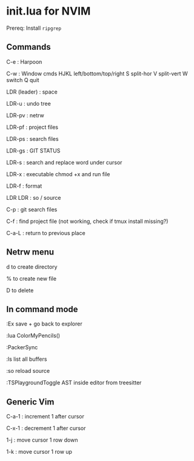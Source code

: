 # init.lua for NVIM

Prereq: Install `ripgrep`

## Commands

C-e : Harpoon 

C-w : Window cmds HJKL left/bottom/top/right S split-hor V split-vert W switch Q quit 

LDR (leader) : space 

LDR-u : undo tree 

LDR-pv : netrw 

LDR-pf : project files 

LDR-ps : search files 

LDR-gs : GIT STATUS 

LDR-s : search and replace word under cursor 

LDR-x : executable chmod +x and run file 

LDR-f : format 

LDR LDR : so / source 

C-p : git search files 


C-f : find project file (not working, check if tmux install missing?) 

C-a-L : return to previous place 

## Netrw menu
 
d to create directory 

% to create new file 

D to delete 
 
## In command mode 
 
:Ex save + go back to explorer 

:lua ColorMyPencils() 

:PackerSync 

:ls list all buffers 

:so reload source 

:TSPlaygroundToggle AST inside editor from treesitter 

## Generic Vim 

C-a-1 : increment 1 after cursor 

C-x-1 : decrement 1 after cursor 


1-j : move cursor 1 row down 

1-k : move cursor 1 row up 

